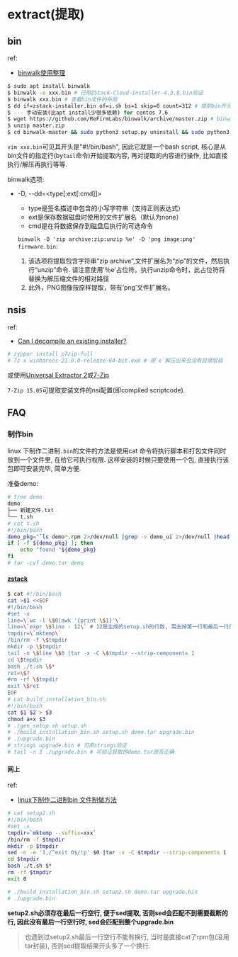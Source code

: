 # extract(提取)
## bin
ref:
- [binwalk使用整理](https://blog.csdn.net/weixin_44932880/article/details/112478699)

```bash
$ sudo apt install binwalk
$ binwalk -e xxx.bin # 已用ZStack-Cloud-installer-4.3.8.bin验证
$ binwalk xxx.bin # 查看bin文件的布局
$ dd if=zstack-installer.bin of=i.sh bs=1 skip=0 count=312 # 提前bin开头的sh script部分
$ --- 手动安装(比apt install少很多依赖) for centos 7.6
$ wget https://github.com/ReFirmLabs/binwalk/archive/master.zip # binwalk由python3编写
$ unzip master.zip
$ cd binwalk-master && sudo python3 setup.py uninstall && sudo python3 setup.py install
```

`vim xxx.bin`可见其开头是"#!/bin/bash", 因此它就是一个bash script, 核心是从bin文件的指定行(by`tail`命令)开始提取内容, 再对提取的内容进行操作, 比如直接执行/解压再执行等等.

binwalk选项:
- -D, --dd=<type[:ext[:cmd]]>

	- type是签名描述中包含的小写字符串（支持正则表达式）
	- ext是保存数据磁盘时使用的文件扩展名（默认为none）
	- cmd是在将数据保存到磁盘后执行的可选命令


	`binwalk -D 'zip archive:zip:unzip %e' -D 'png image:png' firmware.bin`:
	1. 该选项将提取包含字符串“zip archive”,文件扩展名为“zip”的文件，然后执行“unzip”命令. 请注意使用’％e’占位符。执行unzip命令时，此占位符将替换为解压缩文件的相对路径
	1. 此外，PNG图像按原样提取，带有’png’文件扩展名。

## nsis
ref:
- [Can I decompile an existing installer?](https://nsis.sourceforge.io/Can_I_decompile_an_existing_installer)

```bash
# zypper install p7zip-full
# 7z x winbareos-21.0.0-release-64-bit.exe # 用`e`解压出来会没有目录层级
```

或使用[Universal Extractor 2](https://github.com/Bioruebe/UniExtract2)或[7-Zip](https://sourceforge.net/projects/sevenzip/files/7-Zip/15.05/)

`7-Zip 15.05`可提取安装文件的nsi配置(即compiled scriptcode).

## FAQ
### 制作bin
linux 下制作二进制`.bin`的文件的方法是使用cat 命令将执行脚本和打包文件同时放到一个文件里, 在给它可执行权限. 这样安装的时候只要使用一个包, 直接执行该包即可安装完毕, 简单方便.

准备demo:
```bash
# tree demo
demo
├── 新建文件.txt
└── t.sh
# cat t.sh
#!/bin/bash
demo_pkg="`ls demo*.rpm 2>/dev/null |grep -v demo_ui 2>/dev/null |head -1`" # 变量名不能出现`-`
if [ -f ${demo_pkg} ]; then
	echo "found "${demo_pkg}
fi
# tar -cvf demo.tar demo
```

#### [zstack](https://github.com/zstackio/zstack-utility/blob/master/zstackbuild)
```bash
$ cat #!/bin/bash
cat >$1 <<EOF
#!/bin/bash
#set -x
line=\`wc -l \$0|awk '{print \$1}'\`
line=\`expr \$line - 12\` # 12是生成的setup.sh的行数, 需去掉第一行和最后一行的换行
tmpdir=\`mktemp\`
/bin/rm -f \$tmpdir
mkdir -p \$tmpdir
tail -n \$line \$0 |tar -x -C \$tmpdir --strip-components 1
cd \$tmpdir
bash ./t.sh \$*
ret=\$?
#rm -rf \$tmpdir
exit \$ret
EOF
# cat build_installation_bin.sh
#!/bin/bash
cat $1 $2 > $3
chmod a+x $3
# ./gen_setup.sh setup.sh
# ./build_installation_bin.sh setup.sh demo.tar upgrade.bin
# ./upgrade.bin
# strings upgrade.bin # 可用strings验证
# tail -n 3 ./upgrade.bin # 可验证获取的demo.tar是否正确
```

#### 网上
ref:
- [linux下制作二进制bin 文件制做方法](https://blog.csdn.net/xiaotengyi2012/article/details/8493929)

```bash
# cat setup2.sh
#!/bin/bash
#set -x
tmpdir=`mktemp --suffix=xxx`
/bin/rm -f $tmpdir
mkdir -p $tmpdir
sed -n -e '1,/^exit 0$/!p' $0 |tar -x -C $tmpdir --strip-components 1
cd $tmpdir
bash ./t.sh $*
rm -rf $tmpdir
exit 0

# ./build_installation_bin.sh setup2.sh demo.tar upgrade.bin
# ./upgrade.bin
```

**setup2.sh必须存在最后一行空行, 便于sed提取, 否则sed会匹配不到需要截断的行, 因此没有最后一行空行时, sed会匹配到整个upgrade.bin**

> 也遇到过setup2.sh最后一行空行不能有换行, 当时是直接cat了rpm包(没用tar封装), 否则sed提取结果开头多了一个换行.